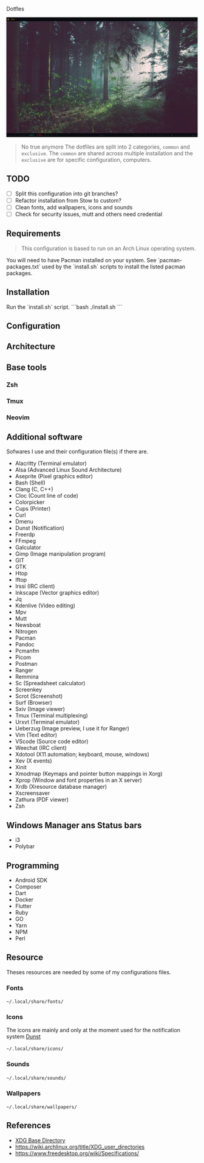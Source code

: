 Dotfles

![Screenshot](./.readme/screenshot_08-04-21-17:35:54.png)

> No true anymore
The dotfiles are split into 2 categories, `common` and `exclusive`. The
`common` are shared across multiple installation and the `exclusive` are for
specific configuration, computers.

## TODO

- [ ] Split this configuration into git branches? 
- [ ] Refactor installation from Stow to custom?
- [ ] Clean fonts, add wallpapers, icons and sounds
- [ ] Check for security issues, mutt and others need credential

## Requirements

> This configuration is based to run on an Arch Linux operating system.

You will need to have Pacman installed on your system.
See ´pacman-packages.txt´ used by the ´install.sh´ scripts to install the
listed pacman packages.

## Installation

Run the ´install.sh´ script.
´´´bash
./install.sh
´´´

## Configuration


## Architecture


## Base tools

### Zsh

### Tmux

### Neovim

## Additional software

Sofwares I use and their configuration file(s) if there are.

- Alacritty (Terminal emulator)
- Alsa (Advanced Linux Sound Architecture)
- Aseprite (Pixel graphics editor)
- Bash (Shell)
- Clang (C, C++)
- Cloc (Count line of code)
- Colorpicker
- Cups (Printer)
- Curl
- Dmenu
- Dunst (Notification)
- Freerdp
- FFmpeg
- Galculator
- Gimp (Image manipulation program)
- GIT
- GTK
- Htop
- Iftop
- Irssi (IRC client)
- Inkscape (Vector graphics editor)
- Jq
- Kdenlive (Video editing)
- Mpv
- Mutt
- Newsboat
- Nitrogen
- Pacman
- Pandoc
- Pcmanfm
- Picom
- Postman
- Ranger
- Remmina
- Sc (Spreadsheet calculator)
- Screenkey
- Scrot (Screenshot)
- Surf (Browser)
- Sxiv (Image viewer)
- Tmux (Terminal multiplexing)
- Urxvt (Terminal emulator)
- Ueberzug (Image preview, I use it for Ranger)
- Vim (Text editor)
- VScode (Source code editor)
- Weechat (IRC client)
- Xdotool (X11 automation; keyboard, mouse, windows)
- Xev (X events)
- Xinit
- Xmodmap (Keymaps and pointer button mappings in Xorg)
- Xprop (Window and font properties in an X server)
- Xrdb (Xresource database manager)
- Xscreensaver
- Zathura (PDF viewer)
- Zsh 

## Windows Manager ans Status bars

- i3
- Polybar

## Programming

- Android SDK
- Composer
- Dart
- Docker
- Flutter
- Ruby
- GO
- Yarn
- NPM
- Perl

## Resource

Theses resources are needed by some of my configurations files.

### Fonts

`~/.local/share/fonts/`

### Icons

The icons are mainly and only at the moment used for the notification system
[Dunst](https://github.com/dunst-project/dunst)

`~/.local/share/icons/`

### Sounds

`~/.local/share/sounds/`

### Wallpapers

`~/.local/share/wallpapers/`

## References

- [XDG Base Directory](https://wiki.archlinux.org/title/XDG_Base_Directory)
- <https://wiki.archlinux.org/title/XDG_user_directories>
- <https://www.freedesktop.org/wiki/Specifications/>
